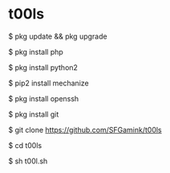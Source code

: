 # t00ls

$ pkg update && pkg upgrade

$ pkg install php

$ pkg install python2

$ pip2 install mechanize

$ pkg install openssh

$ pkg install git

$ git clone https://github.com/SFGamink/t00ls

$ cd t00ls

$ sh t00l.sh
